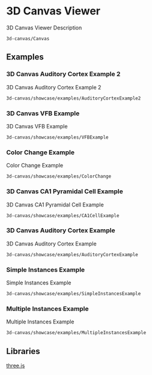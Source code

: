 # 3D Canvas Viewer

3D Canvas Viewer Description

```element
3d-canvas/Canvas
```

## Examples

### 3D Canvas Auditory Cortex Example 2

3D Canvas Auditory Cortex Example 2

```
3d-canvas/showcase/examples/AuditoryCortexExample2
```

### 3D Canvas VFB Example

3D Canvas VFB Example

```
3d-canvas/showcase/examples/VFBExample
```

### Color Change Example

Color Change Example

```
3d-canvas/showcase/examples/ColorChange
```

### 3D Canvas CA1 Pyramidal Cell Example

3D Canvas CA1 Pyramidal Cell Example

```
3d-canvas/showcase/examples/CA1CellExample
```

### 3D Canvas Auditory Cortex Example

3D Canvas Auditory Cortex Example

```
3d-canvas/showcase/examples/AuditoryCortexExample
```

### Simple Instances Example

Simple Instances Example

```
3d-canvas/showcase/examples/SimpleInstancesExample
```

### Multiple Instances Example

Multiple Instances Example

```
3d-canvas/showcase/examples/MultipleInstancesExample
```

## Libraries

[three.js](https://www.npmjs.com/package/three)